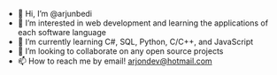 - 👋 Hi, I’m @arjunbedi
- 👀 I’m interested in web development and learning the applications of each software language
- 🌱 I’m currently learning C#, SQL, Python, C/C++, and JavaScript
- 💞️ I’m looking to collaborate on any open source projects
- 📫 How to reach me by email! arjondev@hotmail.com

<!---
arjunbedi/arjunbedi is a ✨ special ✨ repository because its `README.md` (this file) appears on your GitHub profile.
You can click the Preview link to take a look at your changes.
--->
